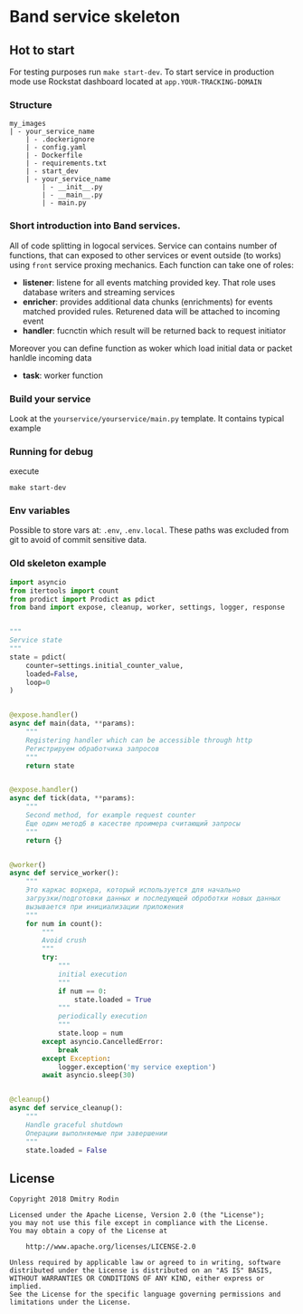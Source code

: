# Band service skeleton

## Hot to start

For testing purposes run `make start-dev`. 
To start service in production mode use Rockstat dashboard located at `app.YOUR-TRACKING-DOMAIN`

### Structure

```
my_images
| - your_service_name
    | - .dockerignore
    | - config.yaml
    | - Dockerfile
    | - requirements.txt
    | - start_dev
    | - your_service_name
        | - __init__.py
        | - __main__.py
        | - main.py
```

### Short introduction into Band services.

All of code splitting in logocal services. Service can contains number of functions, that can exposed to other services or event outside (to works) using `front` service proxing mechanics. Each function can take one of roles:

- **listener**: listene for all events matching provided key. That role uses database writers and streaming services
- **enricher**: provides additional data chunks (enrichments) for events matched provided rules. Returened data will be attached to incoming event
- **handler**: fucnctin which result will be returned back to request initiator

Moreover you can define function as woker which load initial data or packet hanldle incoming data

- **task**: worker function

### Build your service

Look at the `yourservice/yourservice/main.py` template. It contains typical example 

### Running for debug

execute 
```
make start-dev
```

### Env variables

Possible to store vars at: `.env`, `.env.local`. 
These paths was excluded from git to avoid of commit sensitive data.

### Old skeleton example


```python
import asyncio
from itertools import count
from prodict import Prodict as pdict
from band import expose, cleanup, worker, settings, logger, response


"""
Service state
"""
state = pdict(
    counter=settings.initial_counter_value,
    loaded=False,
    loop=0
)


@expose.handler()
async def main(data, **params):
    """
    Registering handler which can be accessible through http
    Регистрируем обработчика запросов
    """
    return state


@expose.handler()
async def tick(data, **params):
    """
    Second method, for example request counter
    Еще один метод6 в касестве проимера считающий запросы
    """
    return {}


@worker()
async def service_worker():
    """
    Это каркас воркера, который используется для начально 
    загрузки/подготовки данных и последующей оброботки новых данных
    вызывается при инициализации приложения
    """
    for num in count():
        """
        Avoid crush
        """
        try:
            """
            initial execution
            """
            if num == 0:
                state.loaded = True
            """
            periodically execution
            """
            state.loop = num
        except asyncio.CancelledError:
            break
        except Exception:
            logger.exception('my service exeption')
        await asyncio.sleep(30)


@cleanup()
async def service_cleanup():
    """
    Handle graceful shutdown
    Операции выполняемые при завершении
    """
    state.loaded = False
```


## License

```
Copyright 2018 Dmitry Rodin

Licensed under the Apache License, Version 2.0 (the "License");
you may not use this file except in compliance with the License.
You may obtain a copy of the License at

    http://www.apache.org/licenses/LICENSE-2.0

Unless required by applicable law or agreed to in writing, software
distributed under the License is distributed on an "AS IS" BASIS,
WITHOUT WARRANTIES OR CONDITIONS OF ANY KIND, either express or implied.
See the License for the specific language governing permissions and
limitations under the License.
```